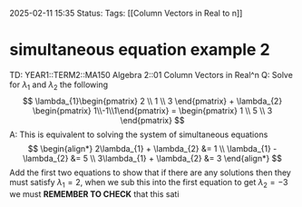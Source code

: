 2025-02-11 15:35
Status: 
Tags: [[Column Vectors in Real to n]]
# simultaneous equation example 2

TD: YEAR1::TERM2::MA150 Algebra 2::01 Column Vectors in Real^n 
Q: Solve for $\lambda_{1}$ and $\lambda_{2}$ the following $$
\lambda_{1}\begin{pmatrix} 2 \\ 1 \\ 3 \end{pmatrix} +
\lambda_{2} \begin{pmatrix} 1\\-1\\1\end{pmatrix}
= \begin{pmatrix} 1 \\ 5 \\ 3 \end{pmatrix}
$$
A: This is equivalent to solving the system of simultaneous equations $$
\begin{align*}
2\lambda_{1} + \lambda_{2} &= 1 \\
\lambda_{1} - \lambda_{2} &= 5 \\
3\lambda_{1} + \lambda_{2} &= 3
\end{align*}
$$Add the first two equations to show that if there are any solutions then they must satisfy $\lambda_{1}=2$, when we sub this into the first equation to get $\lambda_{2}=-3$
we must __REMEMBER TO CHECK__ that this sati
